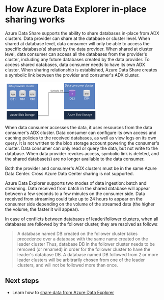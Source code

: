 # How Azure Data Explorer in-place sharing works

Azure Data Share supports the ability to share databases in-place from ADX clusters. Data provider can share at the database or cluster level. When shared at database level, data consumer will only be able to access the specific database(s) shared by the data provider. When shared at cluster level, data consumer can access all the databases from the provider's cluster, including any future databases created by the data provider. To access shared databases, data consumer needs to have its own ADX cluster. When sharing relationship is established, Azure Data Share creates a symbolic link between the  provider and consumer's ADX cluster. 

<img src="./media/adx-sharing-architecture.png" width="60%">

When data consumer accesses the data, it uses resources from the data consumer's ADX cluster. Data consumer can configure its own access and caching policies to the received databases, as well as view logs on its own query. It is not written to the blob storage account powering the consumer's cluster. Data consumer can only read or query the data, but not write to the database. When data provider revokes access, symbolic link is deleted, and the shared database(s) are no longer available to the data consumer.

Both the provider and consumer's ADX clusters must be in the same Azure Data Center. Cross Azure Data Center sharing is not supported.

Azure Data Explorer supports two modes of data ingestion: batch and streaming. Data received from batch in the shared database will appear between a few seconds to a few minutes on the consumer side. Data received from streaming could take up to 24 hours to appear on the consumer side depending on the volume of the streamed data (the higher the volume, the faster it will appear).

In case of conflicts between databases of leader/follower clusters, when all databases are followed by the follower cluster, they are resolved as follows:
> A database named DB created on the follower cluster takes precedence over a database with the same name created on the leader cluster
> Thus, database DB in the follower cluster needs to be removed (or renamed) in order for the follower cluster to have the leader's database DB.
> A database named DB followed from 2 or more leader clusters will be arbitrarily chosen from one of the leader clusters, and will not be followed more than once.

## Next steps

- Learn how to [share data from Azure Data Explorer](share-your-adx-data.md)
